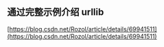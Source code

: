 

## 通过完整示例介绍 urllib

[https://blog.csdn.net/Rozol/article/details/69941511](https://blog.csdn.net/Rozol/article/details/69941511)